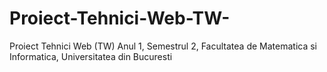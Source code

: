 # Proiect-Tehnici-Web-TW-
Proiect Tehnici Web (TW) Anul 1, Semestrul 2, Facultatea de Matematica si Informatica, Universitatea din Bucuresti
